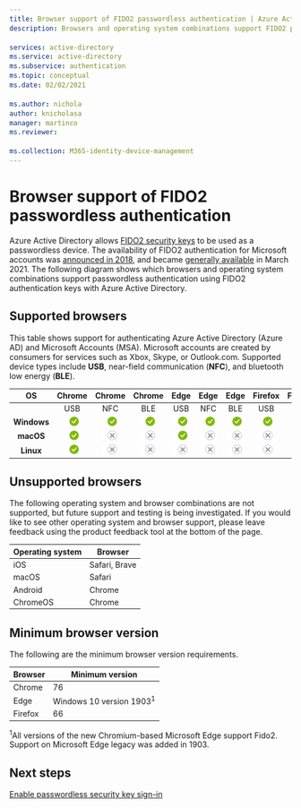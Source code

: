 ```yaml
---
title: Browser support of FIDO2 passwordless authentication | Azure Active Directory
description: Browsers and operating system combinations support FIDO2 passwordless authentication for apps using Azure Active Directory

services: active-directory
ms.service: active-directory
ms.subservice: authentication
ms.topic: conceptual
ms.date: 02/02/2021

ms.author: nichola
author: knicholasa
manager: martinco
ms.reviewer: 

ms.collection: M365-identity-device-management
---
```

# Browser support of FIDO2 passwordless authentication

Azure Active Directory allows [FIDO2 security keys](./concept-authentication-passwordless.md#fido2-security-keys) to be used as a passwordless device. The availability of FIDO2 authentication for Microsoft accounts was [announced in 2018](https://techcommunity.microsoft.com/t5/identity-standards-blog/all-about-fido2-ctap2-and-webauthn/ba-p/288910), and became [generally available](https://techcommunity.microsoft.com/t5/azure-active-directory-identity/passwordless-authentication-is-now-generally-available/ba-p/1994700) in March 2021. The following diagram shows which browsers and operating system combinations support passwordless authentication using FIDO2 authentication keys with Azure Active Directory.

## Supported browsers

This table shows support for authenticating Azure Active Directory (Azure AD) and Microsoft Accounts (MSA). Microsoft accounts are created by consumers for services such as Xbox, Skype, or Outlook.com. Supported device types include **USB**, near-field communication (**NFC**), and bluetooth low energy (**BLE**).

| OS | Chrome | Chrome  | Chrome | Edge | Edge | Edge | Firefox | Firefox | Firefox |
|:---:|:---:|:---:|:---:|:---:|:---:|:---:|:---:|:---:|:---:|
| | USB | NFC | BLE | USB | NFC | BLE | USB | NFC | BLE |
| **Windows**  | ![Chrome supports USB on Windows for AAD accounts.][y] | ![Chrome supports NFC on Windows for AAD accounts.][y] | ![Chrome supports BLE on Windows for AAD accounts.][y] | ![Edge supports USB on Windows for AAD accounts.][y] | ![Edge supports NFC on Windows for AAD accounts.][y] | ![Edge supports BLE on Windows for AAD accounts.][y] | ![Firefox supports USB on Windows for AAD accounts.][y] | ![Firefox supports NFC on Windows for AAD accounts.][y] | ![Firefox supports BLE on Windows for AAD accounts.][y] |
| **macOS**  | ![Chrome supports USB on macOS for AAD accounts.][y] | ![Chrome does not support NFC on macOS for AAD accounts.][n] | ![Chrome does not support BLE on macOS for AAD accounts.][n] | ![Edge supports USB on macOS for AAD accounts.][y] | ![Edge does not support NFC on macOS for AAD accounts.][n] | ![Edge does not support BLE on macOS for AAD accounts.][n] | ![Firefox does not support USB on macOS for AAD accounts.][n] | ![Firefox does not support NFC on macOS for AAD accounts.][n] | ![Firefox does not support BLE on macOS for AAD accounts.][n] |
| **Linux**  | ![Chrome supports USB on Linux for AAD accounts.][y] | ![Chrome does not support NFC on Linux for AAD accounts.][n] | ![Chrome does not support BLE on Linux for AAD accounts.][n] | ![Edge does not support USB on Linux for AAD accounts.][n] | ![Edge does not support NFC on Linux for AAD accounts.][n] | ![Edge does not support BLE on Linux for AAD accounts.][n] | ![Firefox does not support USB on Linux for AAD accounts.][n] | ![Firefox does not support NFC on Linux for AAD accounts.][n] | ![Firefox does not support BLE on Linux for AAD accounts.][n] |



## Unsupported browsers

The following operating system and browser combinations are not supported, but future support and testing is being investigated. If you would like to see other operating system and browser support, please leave feedback using the product feedback tool at the bottom of the page.

| Operating system | Browser |
| ---- | ---- |
| iOS | Safari, Brave |
| macOS | Safari |
| Android | Chrome |
| ChromeOS | Chrome |

## Minimum browser version

The following are the minimum browser version requirements. 

| Browser | Minimum version |
| ---- | ---- |
| Chrome | 76 |
| Edge | Windows 10 version 1903<sup>1</sup> |
| Firefox | 66 |

<sup>1</sup>All versions of the new Chromium-based Microsoft Edge support Fido2. Support on Microsoft Edge legacy was added in 1903.

## Next steps
[Enable passwordless security key sign-in](./howto-authentication-passwordless-security-key.md)

<!--Image references-->
[y]: ./media/fido2-compatibility/yes.png
[n]: ./media/fido2-compatibility/no.png
